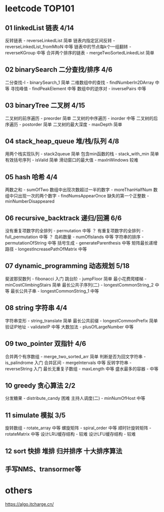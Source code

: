 # leetcode TOP101
## 01 linkedList 链表 4/14
反转链表 - reverseLinkedList 简单
链表内指定区间反转 - reverseLinkedList_fromMtoN 中等
链表中的节点每k个一组翻转 - reverseKGroup 中等
合并两个排序的链表 - mergeTwoSortedLinkedList 简单
## 02 binarySearch 二分查找/排序 4/6
二分查找-I - binarySearch_1 简单
二维数组中的查找 - findNumberIn2DArray 中等
寻找峰值 - findPeakElement 中等
数组中的逆序对 - inversePairs 中等
## 03 binaryTree 二叉树 4/15
二叉树的前序遍历 - preorder 简单
二叉树的中序遍历 - inorder 中等
二叉树的后序遍历 - postorder 简单
二叉树的最大深度 - maxDepth 简单
## 04 stack_heap_queue 堆/栈/队列 4/8
用两个栈实现队列 - stack2queue 简单
包含min函数的栈 - stack_with_min 简单
有效括号序列 - isValid 简单
滑动窗口的最大值 - maxInWindows 较难
## 05 hash 哈希 4/4
两数之和 - sumOfTwo
数组中出现次数超过一半的数字 - moreThanHalfNum
数组中只出现一次的两个数字 - findNumsAppearOnce
缺失的第一个正整数 - minNumberDisappeared
## 06 recursive_backtrack 递归/回溯 6/6
没有重复项数字的全排列 - permutation 中等 ？
有重复项数字的全排列 - full_permutation 中等 ？
岛屿数量 - numOfIslands 中等
字符串的排序 - permutationOfString 中等
括号生成 - generateParenthesis 中等
矩阵最长递增路径 - longestIncreasePathOfMatrix 中等
## 07 dynamic_programming 动态规划 5/18
斐波那契数列 - fibonacci 入门
跳台阶 - jumpFloor 简单
最小花费爬楼梯 - minCostClimbingStairs 简单
最长公共子序列(二) - longestCommonString_2 中等
最长公共子串 - longestCommonString_1 中等
## 08 string 字符串 4/4
字符串变形 - string_translate 简单
最长公共前缀 - longestCommonPrefix 简单
验证IP地址 - validateIP 中等
大数加法 - plusOfLargeNumber 中等
## 09 two_pointer 双指针 4/6
合并两个有序数组 - merge_two_sorted_arr 简单
判断是否为回文字符串 - is_palindrome 入门
合并区间 - mergeIntervals 中等
反转字符串 - reverseString 入门
最长无重复子数组 - maxLength 中等
盛水最多的容器 - 中等
## 10 greedy 贪心算法 2/2
分发糖果 - distribute_candy 困难
主持人调度(二) - minNumOfHost 中等
## 11 simulate 模拟 3/5
旋转数组 - rotate_array 中等
螺旋矩阵 - spiral_order 中等
顺时针旋转矩阵 - rotateMatrix 中等
设计LRU缓存结构 - 较难
设计LFU缓存结构 - 较难
## 12 sort 快排 堆排 归并排序 十大排序算法
## 手写NMS、transormer等

# others
https://algo.itcharge.cn/